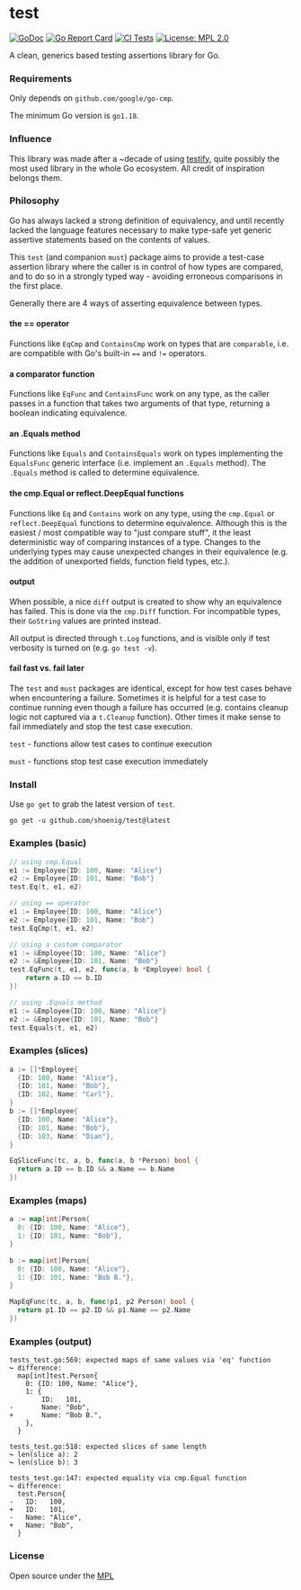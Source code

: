 # test

[![GoDoc](https://godoc.org/github.com/shoenig/test?status.svg)](https://godoc.org/github.com/shoenig/test)
[![Go Report Card](https://goreportcard.com/badge/github.com/shoenig/test)](https://goreportcard.com/report/github.com/shoenig/test)
[![CI Tests](https://github.com/shoenig/test/actions/workflows/ci.yaml/badge.svg)](https://github.com/shoenig/test/actions/workflows/ci.yaml)
[![License: MPL 2.0](https://img.shields.io/badge/License-MPL_2.0-brightgreen.svg)](https://opensource.org/licenses/MPL-2.0)

A clean, generics based testing assertions library for Go.

### Requirements

Only depends on `github.com/google/go-cmp`.

The minimum Go version is `go1.18`.

### Influence

This library was made after a ~decade of using [testify](https://github.com/stretchr/testify),
quite possibly the most used library in the whole Go ecosystem. All credit of
inspiration belongs them.

### Philosophy

Go has always lacked a strong definition of equivalency, and until recently lacked the
language features necessary to make type-safe yet generic assertive statements based on
the contents of values.

This `test` (and companion `must`) package aims to provide a test-case assertion library
where the caller is in control of how types are compared, and to do so in a strongly typed
way - avoiding erroneous comparisons in the first place.

Generally there are 4 ways of asserting equivalence between types.

#### the == operator

Functions like `EqCmp` and `ContainsCmp` work on types that are `comparable`, i.e. are
compatible with Go's built-in `==` and `!=` operators.

#### a comparator function

Functions like `EqFunc` and `ContainsFunc` work on any type, as the caller passes in a
function that takes two arguments of that type, returning a boolean indicating equivalence.

#### an .Equals method

Functions like `Equals` and `ContainsEquals` work on types implementing the `EqualsFunc`
generic interface (i.e. implement an `.Equals` method). The `.Equals` method is called
to determine equivalence.

#### the cmp.Equal or reflect.DeepEqual functions

Functions like `Eq` and `Contains` work on any type, using the `cmp.Equal` or `reflect.DeepEqual`
functions to determine equivalence. Although this is the easiest / most compatible way
to "just compare stuff", it the least deterministic way of comparing instances of a type.
Changes to the underlying types may cause unexpected changes in their equivalence (e.g.
the addition of unexported fields, function field types, etc.).

#### output

When possible, a nice `diff` output is created to show why an equivalence has failed. This
is done via the `cmp.Diff` function. For incompatible types, their `GoString` values are
printed instead.

All output is directed through `t.Log` functions, and is visible only if test verbosity is
turned on (e.g. `go test -v`).

#### fail fast vs. fail later

The `test` and `must` packages are identical, except for how test cases behave when encountering
a failure. Sometimes it is helpful for a test case to continue running even though a failure has
occurred (e.g. contains cleanup logic not captured via a `t.Cleanup` function). Other times it
make sense to fail immediately and stop the test case execution.

`test` - functions allow test cases to continue execution

`must` - functions stop test case execution immediately

### Install

Use `go get` to grab the latest version of `test`.

```shell
go get -u github.com/shoenig/test@latest
```

### Examples (basic)

```go
// using cmp.Equal
e1 := Employee{ID: 100, Name: "Alice"}
e2 := Employee{ID: 101, Name: "Bob"}
test.Eq(t, e1, e2)

// using == operator
e1 := Employee{ID: 100, Name: "Alice"}
e2 := Employee{ID: 101, Name: "Bob"}
test.EqCmp(t, e1, e2)

// using a custom comparator
e1 := &Employee{ID: 100, Name: "Alice"}
e2 := &Employee{ID: 101, Name: "Bob"}
test.EqFunc(t, e1, e2, func(a, b *Employee) bool {
    return a.ID == b.ID
})

// using .Equals method
e1 := &Employee{ID: 100, Name: "Alice"}
e2 := &Employee{ID: 101, Name: "Bob"}
test.Equals(t, e1, e2)
```

### Examples (slices)

```go
a := []*Employee{
  {ID: 100, Name: "Alice"},
  {ID: 101, Name: "Bob"},
  {ID: 102, Name: "Carl"},
}
b := []*Employee{
  {ID: 100, Name: "Alice"},
  {ID: 101, Name: "Bob"},
  {ID: 103, Name: "Dian"},
}

EqSliceFunc(tc, a, b, func(a, b *Person) bool {
  return a.ID == b.ID && a.Name == b.Name
})
```

### Examples (maps)

```go
a := map[int]Person{
  0: {ID: 100, Name: "Alice"},
  1: {ID: 101, Name: "Bob"},
}

b := map[int]Person{
  0: {ID: 100, Name: "Alice"},
  1: {ID: 101, Name: "Bob B."},
}

MapEqFunc(tc, a, b, func(p1, p2 Person) bool {
  return p1.ID == p2.ID && p1.Name == p2.Name
})
```

### Examples (output)

```text
tests_test.go:569: expected maps of same values via 'eq' function
↪ difference:
  map[int]test.Person{
  	0: {ID: 100, Name: "Alice"},
  	1: {
  		ID:   101,
- 		Name: "Bob",
+ 		Name: "Bob B.",
  	},
  }
```

```text
tests_test.go:518: expected slices of same length
↪ len(slice a): 2
↪ len(slice b): 3
```

```text
tests_test.go:147: expected equality via cmp.Equal function
↪ difference:
  test.Person{
- 	ID:   100,
+ 	ID:   101,
- 	Name: "Alice",
+ 	Name: "Bob",
  }
```

### License

Open source under the [MPL](LICENSE)
